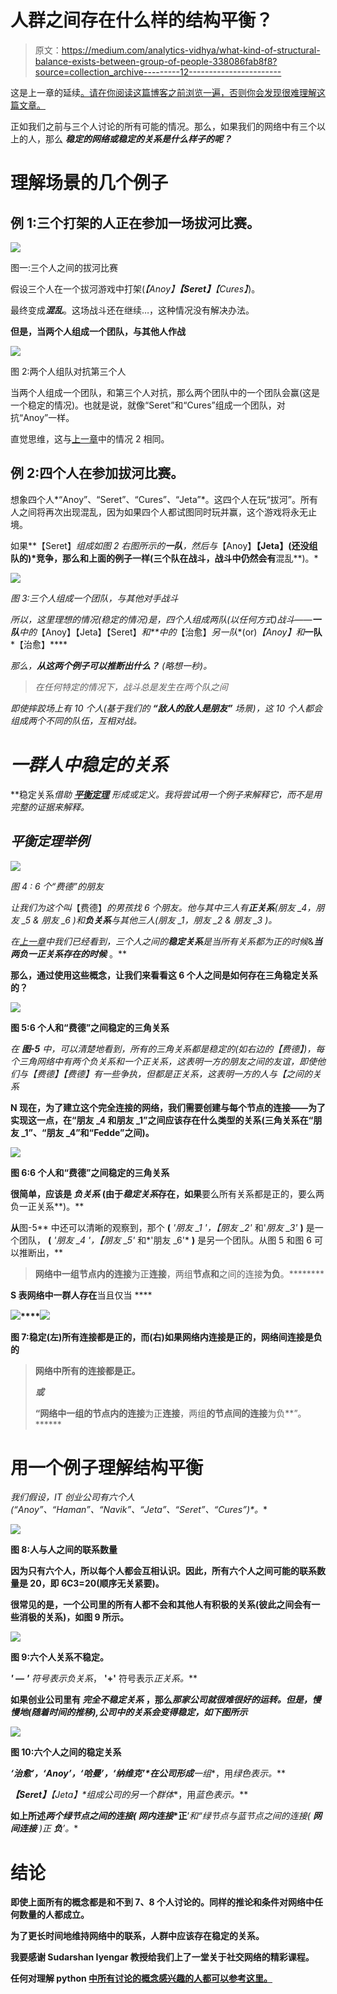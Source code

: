 # 人群之间存在什么样的结构平衡？

> 原文：<https://medium.com/analytics-vidhya/what-kind-of-structural-balance-exists-between-group-of-people-338086fab8f8?source=collection_archive---------12----------------------->

这是上一章的延续[。请在你阅读这篇博客之前浏览一遍，否则你会发现很难理解这篇文章。](/@mvschamanth/understanding-positive-and-negative-relationships-with-respect-to-social-network-concepts-4a729590e995)

正如我们之前与三个人讨论的所有可能的情况。那么，如果我们的网络中有三个以上的人，那么 ***稳定的网络或稳定的关系是什么样子的呢？***

# 理解场景的几个例子

## 例 1:三个打架的人正在参加一场拔河比赛。

![](img/3d87c6259da6974cf46116a799cb7276.png)

图一:三个人之间的拔河比赛

假设三个人在一个拔河游戏中打架(*【Anoy】**【Seret】**【Cures】*)。

最终变成***混乱***。这场战斗还在继续…，这种情况没有解决办法。

**但是，当两个人组成一个团队，与其他人作战**

![](img/93d5476eae21011f8cc9e668f448bf85.png)

图 2:两个人组队对抗第三个人

当两个人组成一个团队，和第三个人对抗，那么两个团队中的一个团队会赢(这是一个稳定的情况)。也就是说，就像“Seret”和“Cures”组成一个团队，对抗“Anoy”一样。

直觉思维，这与[上一章](/@mvschamanth/understanding-positive-and-negative-relationships-with-respect-to-social-network-concepts-4a729590e995)中的情况 2 相同。

## 例 2:四个人在参加拔河比赛。

想象四个人*“Anoy”、“Seret”、“Cures”*、*“Jeta”*。这四个人在玩“拔河”。所有人之间将再次出现混乱，因为如果四个人都试图同时玩并赢，这个游戏将永无止境。

如果**【Seret】*组成如图 2 右图所示的**一队**，然后与*【Anoy】**【Jeta】(还没组队的)*竞争，那么和上面的例子一样(三个队在战斗，战斗中仍然会有**混乱**)。*

*![](img/e70afd9e48fd0492439509bf8484684c.png)*

*图 3:三个人组成一个团队，与其他对手战斗*

*所以，这里理想的情况(稳定的情况)是，四个人组成两队(以任何方式)战斗——**一队**中的*【Anoy】【Jeta】【Seret】*和**中的*【治愈】*另一队**(or)*【Anoy】*和****一队***【治愈】****

*那么，**从这两个例子可以推断出什么？** *(略想一秒)。**

> *在任何特定的情况下，战斗总是发生在两个队之间*

*即使摔跤场上有 10 个人(基于我们的 ***“敌人的敌人是朋友”*** 场景)，这 10 个人都会组成两个不同的队伍，互相对战。*

# ***一群人中稳定的关系***

**稳定关系*借助 [***平衡定理***](https://en.wikipedia.org/wiki/Balance_theory) 形成或定义。我将尝试用一个例子来解释它，而不是用完整的证据来解释。*

## ***平衡定理举例***

*![](img/77df87b26d63440033952d50c600806a.png)*

*图 4 : 6 个“费德”的朋友*

*让我们为这个叫*【费德】*的男孩找 6 个朋友。他与其中三人有**正关系**(*朋友 _4，朋友 _5* & *朋友 _6* )和**负关系**与其他三人(*朋友 _1，朋友 _2* & *朋友 _3* )。*

*在[上一章](/@mvschamanth/understanding-positive-and-negative-relationships-with-respect-to-social-network-concepts-4a729590e995)中我们已经看到，三个人之间的**稳定关系**是当所有关系都为正的时候*&***当两负一正关系存在的时候*** 。**

**那么，通过使用这些概念，让我们来看看这 6 个人之间是如何存在三角稳定关系的？**

**![](img/af52f9bf6f3933ac82f0be4b74ab0b17.png)**

**图 5:6 个人和“费德”之间稳定的三角关系**

**在 ***图-5*** 中，可以清楚地看到，所有的三角关系都是稳定的(如右边的*【费德】*)，每个三角网络中有两个负关系和一个正关系，这表明一方的朋友之间的友谊，即使他们与*【费德】**【费德】*有一些争执，但都是正关系，这表明一方的人与【之间的关系**

**N 现在，为了建立这个完全连接的网络，我们需要创建与每个节点的连接——为了实现这一点，在“朋友 _4 和朋友 _1”之间应该存在什么类型的关系(三角关系在“朋友 _1”、“朋友 _4”和“Fedde”之间)。**

**![](img/11c2e1340573c7a561e29ef4b1efbc2f.png)**

**图 6:6 个人和“费德”之间稳定的三角关系**

**很简单，应该是 ***负关系*** (由于*稳定关系*存在，如果**要么所有关系都是正的，要么两负一正关系**)。**

**从**图-5** 中还可以清晰的观察到，那个 **(** *'朋友 _1 '，【朋友 _2'* 和'*朋友 _3'* **)** 是一个团队， **(** *'朋友 _4 '，【朋友 _5'* 和*'朋友 _6'* **)** 是另一个团队。从图 5 和图 6 可以推断出，**

> **网络中一组节点内的连接**为正**连接**，两组**节点和**之间的连接**为负**。********

**S 表网络中一群人存在**当且仅当 ****

**![](img/4d89e59f58f3e5c37bf94f09a439a5fb.png)****![](img/da4f386fc56c4fe104cd671388c46b82.png)**

**图 7:稳定(左)所有连接都是正的，而(右)如果网络内连接是正的，网络间连接是负的**

> ****网络中所有**的**连接**都是**正**。**
> 
> *****或*****
> 
> **“网络中一组的节点内的连接**为正**连接**，两组**的节点间的连接**为负**”。******

# **用一个例子理解结构平衡**

**我们假设，IT 创业公司有六个人*(“Anoy”、“Haman”、“Navik”、“Jeta”、“Seret”、“Cures”)*。**

**![](img/d2b66da6cd75d718b59bb2fae07a685d.png)**

**图 8:人与人之间的联系数量**

**因为只有六个人，所以每个人都会互相认识。因此，所有六个人之间可能的联系数量是 20，即 6C3=20(顺序无关紧要)。**

**很常见的是，一个公司里的所有人都不会和其他人有积极的关系(彼此之间会有一些消极的关系)，如图 9 所示。**

**![](img/f834b5d8dd0baa5c7ad0f58378a8d44c.png)**

**图 9:六个人关系不稳定。**

****' — '** 符号表示*负关系*， **'+'** 符号表示*正关系。***

**如果创业公司里有 ***完全不稳定关系*** ，那么*那家公司就很难很好的运转。但是，慢慢地(随着时间的推移),公司中的关系会变得稳定，如下图所示***

**![](img/8aade50adfdea77d1cdbfd454e1bc9b2.png)**

**图 10:六个人之间的稳定关系**

***‘治愈’，‘Anoy’，‘哈曼’，‘纳维克’*在公司形成**一组**，用*绿色表示。***

***【Seret】**【Jeta】*组成**公司的另一个群体**，用*蓝色表示。***

**如上所述*两个绿节点之间的连接(* ***网内连接****正**’*和“*绿节点与蓝节点之间的连接(* ***网间连接*** *)正* ***负***’。**

# **结论**

**即使上面所有的概念都是和不到 7、8 个人讨论的。同样的推论和条件对网络中任何数量的人都成立。**

**为了更长时间地维持网络中的联系，人群中应该存在稳定的关系。**

**我要感谢 Sudarshan Iyengar 教授给我们上了一堂关于社交网络的精彩课程。**

**任何对理解 python [中所有讨论的概念感兴趣的人都可以参考这里。](https://github.com/chamanthmvs/Social-Networks-with-Python/blob/master/Structural%20Balance%20between%20group%20of%20people.ipynb)**